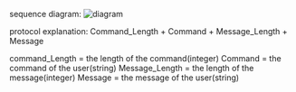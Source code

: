 sequence diagram:
![diagram](https://github.com/tox1234/2.7/assets/102309965/3019c08a-eb13-48de-88d3-02143dc6f39f)

protocol explanation:
Command_Length + Command + Message_Length + Message

command_Length = the length of the command(integer)
Command = the command of the user(string)
Message_Length = the length of the message(integer)
Message = the message of the user(string)

